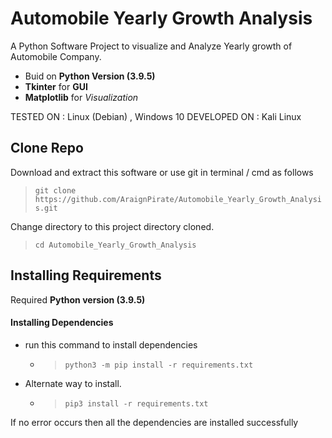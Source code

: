 # Automobile Yearly Growth Analysis

A Python Software Project to visualize and Analyze Yearly growth of Automobile Company.

- Buid on **Python Version (3.9.5)**
- **Tkinter** for **GUI**
- **Matplotlib** for *Visualization*

TESTED ON : Linux (Debian) , Windows 10
DEVELOPED ON : Kali Linux

## Clone Repo

Download and extract this software or use git in terminal / cmd  as follows

> `git clone https://github.com/AraignPirate/Automobile_Yearly_Growth_Analysis.git`

Change directory to this project directory cloned.

> `cd Automobile_Yearly_Growth_Analysis`

## Installing Requirements

Required **Python version (3.9.5)**

#### Installing Dependencies

- run this command to install dependencies
  - > `python3 -m pip install -r requirements.txt`
- Alternate way to install.
  - > `pip3 install -r requirements.txt`

If no error occurs then all the dependencies are installed successfully




